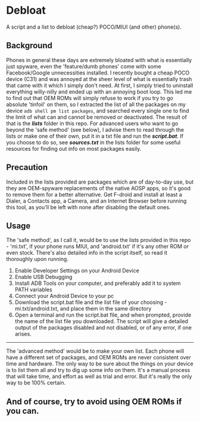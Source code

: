 # Debloat
A script and a list to debloat (cheap?) POCO/MIUI (and other) phone(s). 

## Background
Phones in general these days are extremely bloated with what is essentially just spyware, even the 'feature/dumb phones' come with some Facebook/Google unnecessities installed.
I recently bought a cheap POCO device (C31) and was annoyed at the sheer level of what is essentially trash that came with it which I simply don't need. At first, I simply tried to uninstall everything willy-nilly and ended up with an annoying boot loop.
This led me to find out that OEM ROMs will simply refuse to work if you try to go absolute 'tinfoil' on them, so I extracted the list of all the packages on my device
``` adb shell pm list packages ```, and searched every single one to find the limit of what can and cannot be removed or deactivated. The result of that is the ***lists*** folder in this repo.
For advanced users who want to go beyond the 'safe method' (see below), I advise them to read through the lists or make one of their own, put it in a txt file and run the ***script.bat***.
If you choose to do so, see ***sources.txt*** in the lists folder for some useful resources for finding out info on most packages easily.

## Precaution
Included in the lists provided are packages which are of day-to-day use, but they are OEM-spyware replacements of the native AOSP apps, so it's good to remove them for a better alternative. 
Get F-droid and install at least a Dialer, a Contacts app, a Camera, and an Internet Browser before running this tool, as you'll be left with none after disabling the default ones.

## Usage
The 'safe method', as I call it, would be to use the lists provided in this repo - 'mi.txt', if your phone runs MIUI, and 'android.txt' if it's any other ROM or even stock. There's also detailed info in the script itself, so read it thoroughly upon running.
1. Enable Developer Settings on your Android Device
2. Enable USB Debugging
3. Install ADB Tools on your computer, and preferably add it to system PATH variables
4. Connect your Android Device to your pc
5. Download the script.bat file and the list file of your choosing - mi.txt/android.txt, and place them in the same directory
6. Open a terminal and run the script.bat file, and when prompted, provide the name of the list file you downloaded.
The script will give a detailed output of the packages disabled and not disabled, or of any error, if one arises.
---
The 'advanced method' would be to make your own list. Each phone will have a different set of packages, and OEM ROMs are never consistent over time and hardware. The only way to be sure about the things on your device is to list them all and try to dig up some info on them. It's a manual process that will take time, and effort as well as trial and error. But it's really the only way to be 100% certain.

And of course, try to avoid using OEM ROMs if you can.
--
